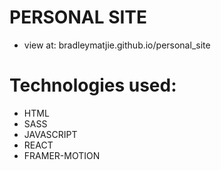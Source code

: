 # PERSONAL SITE
- view at: bradleymatjie.github.io/personal_site

# Technologies used:
- HTML
- SASS
- JAVASCRIPT
- REACT
- FRAMER-MOTION